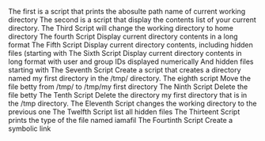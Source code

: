 The first is a script that prints the abosulte path name of current working directory 
The second is a script that display the contents list of your current directory.
The Third Script will change the working directory to home directory
The fourth Script Display current directory contents in a long format
The Fifth Script Display current directory contents, including hidden files (starting with
The Sixth Script Display current directory contents in long format with user and group IDs displayed numerically And hidden files starting with
The Seventh Script Create a script that creates a directory named my first directory in the /tmp/ directory. 
The eighth script Move the file betty from /tmp/ to /tmp/my first directory
The Ninth Script Delete the file betty
The Tenth Script Delete the directory my first directory that is in the /tmp directory.
The Eleventh Script changes the working directory to the previous one
The Twelfth Script list all hidden files
The Thirteent Script prints the type of the file named iamafil
The Fourtinth Script Create a symbolic link
